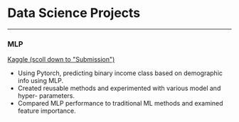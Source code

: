 # Data Science Projects

---

### MLP

[Kaggle (scoll down to "Submission")](https://www.kaggle.com/code/tianyimasf/mlp-alex-ma)

- Using Pytorch, predicting binary income class based on demographic info using MLP. 
- Created reusable methods and experimented with various model and hyper- parameters. 
- Compared MLP performance to traditional ML methods and examined feature importance.